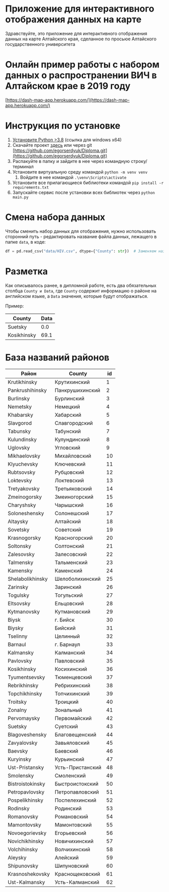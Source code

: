 # Приложение для интерактивного отображения данных на карте

Здравствуйте, это приложение для интерактивного отображения данных на карте Алтайского края, сделанное по просьюе
Алтайского государственного университета

# Онлайн пример работы с набором данных о распространении ВИЧ в Алтайском крае в 2019 году

[https://dash-map-app.herokuapp.com/](https://dash-map-app.herokuapp.com/)

# Инструкция по установке

1. [Установите Python >3.8](https://www.python.org/ftp/python/3.9.7/python-3.9.7-amd64.exe) (ссылка для windows x64)
2. Скачайте проект [здесь](https://github.com/egorserdyuk/Diploma/archive/refs/heads/side-project.zip) или через
   git [https://github.com/egorserdyuk/Diploma.git](https://github.com/egorserdyuk/Diploma.git)
3. Распакуйте в папку и зайдите в нее через командную строку/терминал
4. Установите виртуальную среду командой ```python -m venv venv```
    1. Войдите в нее командой ```.\venv\Scripts\activate```
5. Установите все прилагающиеся библиотеки командой ```pip install -r requirements.txt```
6. Запускайте сервис после установки всех библиотек через ```python main.py```

# Смена набора данных

Чтобы сменить набор данных для отображения, нужно использовать сторонний путь - редактировать название файла данных,
лежащего в папке ```data```, в коде:

```python
df = pd.read_csv("data/HIV.csv", dtype={"County": str})  # Заменяем название файла, который подгружаем в переменной df
```

# Разметка

Как описывалось ранее, в дипломной работе, есть два обязательных столбца ```County и Data```, где ```County``` содержит
информацию о районе на английском языке, а ```Data``` значения, которые будут отображаться.

Пример:

| County | Data |
| --- | --- |
| Suetsky | 0.0 |
| Kosikhinsky | 69.1 |

# База названий районов

|Район|County|id|
| --- | ---- |---|
|Krutikhinsky|Крутихинский|1|
|Pankrushihinsky|Панкрушихинский|2|
|Burlinsky|Бурлинский|3|
|Nemetsky|Немецкий|4|
|Khabarsky|Хабарский|5|
|Slavgorod|Славгородский|6|
|Tabunsky|Табунский|7|
|Kulundinsky|Кулундинский|8|
|Uglovsky|Угловский|9|
|Mikhaelovsky|Михайловский|10|
|Klyuchevsky|Ключевский|11|
|Rubtsovsky|Рубцовский|12|
|Loktevsky|Локтевский|13|
|Tretyakovsky|Третьяковский|14|
|Zmeinogorsky|Змеиногорский|15|
|Charyshsky|Чарышский|16|
|Soloneshensky|Солонешский|17|
|Altaysky|Алтайский|18|
|Sovetsky|Советский|19|
|Krasnogorsky|Красногорский|20|
|Soltonsky|Солтонский|21|
|Zalesovsky|Залесовский|22|
|Talmensky|Тальменский|23|
|Kamensky|Каменский|24|
|Shelabolikhinsky|Шелоболихинский|25|
|Zarinsky|Заринский|26|
|Togulsky|Тогульский|27|
|Eltsovsky|Ельцовский|28|
|Kytmanovsky|Кутмановский|29|
|Biysk|г. Бийск|30|
|Biysky|Бийский|31|
|Tselinny|Целинный|32|
|Barnaul|г. Барнаул|33|
|Kalmansky|Калманский|34|
|Pavlovsky|Павловский|35|
|Kosikhinsky|Косихинский|36|
|Tyumentsevsky|Тюменцевский|37|
|Rebrikhinsky|Ребрихинский|38|
|Topchikhinsky|Топчихинский|39|
|Troitsky|Троицкий|40|
|Zonalny|Зональный|41|
|Pervomaysky|Первомайский|42|
|Suetsky|Суетский|43|
|Blagoveshensky|Благовещенский|44|
|Zavyalovsky|Завьяловский|45|
|Baevsky|Баевский|46|
|Kuryinsky|Курьинский|47|
|Ust-Pristansky|Усть-Пристанский|48|
|Smolensky|Смоленский|49|
|Bistroistokinsky|Быстроистокский|50|
|Petropavlovsky|Петропавловский|51|
|Pospelikhinsky|Поспелехинский|52|
|Rodinsky|Родинский|53|
|Romanovsky|Романовский|54|
|Mamontovsky|Мамонтовский|55|
|Novoegorievsky|Егорьевский|56|
|Novichikhinsky|Новичихинский|57|
|Volchihinsky|Волчихинский|58|
|Aleysky|Алейский|59|
|Shipunovsky|Шипуновский|60|
|Krasnoshekovsky|Краснощековский|61|
|Ust-Kalmansky|Усть-Калманский|62|